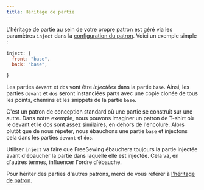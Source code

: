 ```yaml
---
title: Héritage de partie
---
```


L'héritage de partie au sein de votre propre patron est géré via les paramètres `inject` dans la [configuration du patron](/config). Voici un exemple simple :

```js
inject: {
  front: "base",
  back: "base",

}
```

Les parties `devant` et `dos` vont être *injectées* dans la partie `base`. Ainsi, les parties `devant` et `dos` seront instanciées parts avec une copie clonée de tous les points, chemins et les snippets de la partie `base`.

C'est un patron de conception standard où une partie se construit sur une autre. Dans notre exemple, nous pouvons imaginer un patron de T-shirt où le devant et le dos sont assez similaires, en dehors de l'encolure. Alors plutôt que de nous répéter, nous ébauchons une partie `base` et injectons cela dans les parties `devant` et `dos`.

Utiliser `inject` va faire que FreeSewing ébauchera toujours la partie injectée avant d'ébaucher la partie dans laquelle elle est injectée. Cela va, en d'autres termes, influencer l'ordre d'ébauche.

<note>

Pour hériter des parties d'autres patrons, merci de vous référer à [l'héritage de patron](/advanced/inheritance).

</Note>